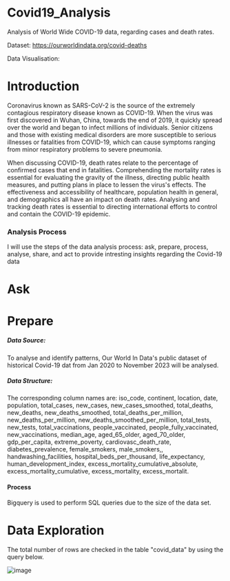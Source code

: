 # Covid19_Analysis
Analysis of World Wide COVID-19 data, regarding cases and death rates.


Dataset: https://ourworldindata.org/covid-deaths

Data Visualisation: 


# Introduction

Coronavirus known as SARS-CoV-2 is the source of the extremely contagious respiratory disease known as COVID-19. When the virus was first discovered in Wuhan, China, towards the end of 2019, it quickly spread over the world and began to infect millions of individuals. Senior citizens and those with existing medical disorders are more susceptible to serious illnesses or fatalities from COVID-19, which can cause symptoms ranging from minor respiratory problems to severe pneumonia.

When discussing COVID-19, death rates relate to the percentage of confirmed cases that end in fatalities. Comprehending the mortality rates is essential for evaluating the gravity of the illness, directing public health measures, and putting plans in place to lessen the virus's effects. The effectiveness and accessibility of healthcare, population health in general, and demographics all have an impact on death rates. Analysing and tracking death rates is essential to directing international efforts to control and contain the COVID-19 epidemic.



### Analysis Process 

I will use the steps of the data analysis process: ask, prepare, process, analyse, share, and act to provide intresting insights regarding the Covid-19 data


# Ask

# Prepare

##### Data Source: 
To analyse and identify patterns, Our World In Data's public dataset of historical Covid-19 dat from Jan 2020 to November 2023 will be analysed.

##### Data Structure:
The corresponding column names are: iso_code, continent, location, date, population, total_cases, new_cases, new_cases_smoothed, total_deaths, new_deaths, new_deaths_smoothed, total_deaths_per_million, new_deaths_per_million, new_deaths_smoothed_per_million, total_tests, new_tests, total_vaccinations, people_vaccinated, people_fully_vaccinated, new_vaccinations, median_age, aged_65_older, aged_70_older, gdp_per_capita, extreme_poverty, cardiovasc_death_rate, diabetes_prevalence, female_smokers, male_smokers,, handwashing_facilities, hospital_beds_per_thousand, life_expectancy, human_development_index, excess_mortality_cumulative_absolute, excess_mortality_cumulative, excess_mortality, excess_mortalit. 

#### Process
Bigquery is used to perform SQL queries due to the size of the data set.



# Data Exploration

The total number of rows are checked in the table "covid_data" by using the query below.

![image](https://github.com/AAGH98/Covid19_Analysis/assets/141926743/b2d9886d-7d64-40c8-87a9-a980718ead3c)



